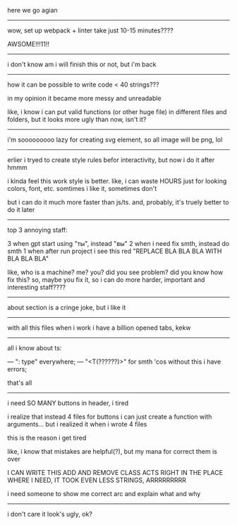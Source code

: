 here we go agian

---

wow, set up webpack + linter take just 10-15 minutes????

AWSOME!!!11!!

---

i don't know am i will finish this or not, but i'm back

---

how it can be possible to write code < 40 strings???

in my opinion it became more messy and unreadable

like, i know i can put valid functions (or other huge file) in different files and folders, but it looks more ugly than now, isn't it?

---

i'm sooooooooo lazy for creating svg element, so all image will be png, lol

---

erlier i tryed to create style rules befor interactivity, but now i do it after
hmmm

i kinda feel this work style is better. like, i can waste HOURS just for looking colors, font, etc. somtimes i like it, sometimes don't

but i can do it much more faster than js/ts. and, probably, it's truely better to do it later

---

top 3 annoying staff:

3 when gpt start using "ты", instead "вы"
2 when i need fix smth, instead do smth
1 when after run project i see this red "REPLACE BLA BLA BLA WITH BLA BLA BLA"

like, who is a machine? me? you? did you see problem? did you know how fix this? so, maybe you fix it, so i can do more harder, important and interesting staff????

---

about section is a cringe joke, but i like it

---

with all this files when i work i have a billion opened tabs, kekw

---

all i know about ts:

— ": type" everywhere;
— "<T(??????)>" for smth 'cos without this i have errors;

that's all

---

i need SO MANY buttons in header, i tired

i realize that instead 4 files for buttons i can just create a function with arguments... but i realized it when i wrote 4 files

this is the reason i get tired

like, i know that mistakes are helpful(?), but my mana for correct them is over

I CAN WRITE THIS ADD AND REMOVE CLASS ACTS RIGHT IN THE PLACE WHERE I NEED, IT TOOK EVEN LESS STRINGS, ARRRRRRRRR

i need someone to show me correct arc and explain what and why

---

i don't care it look's ugly, ok?
